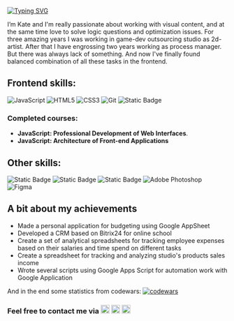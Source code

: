 [![Typing SVG](https://readme-typing-svg.herokuapp.com?color=%23000000&lines=Hello,+World!+Let's+meet)](https://git.io/typing-svg)

I’m Kate and I'm really passionate about working with visual content, and at the same time love to solve logic questions and optimization issues. For three amazing years I was working in game-dev outsourcing studio as 2d-artist. After that I have engrossing two years working as process manager. But there was always lack of something. And now I've finally found balanced combination of all these tasks in the frontend. 

## Frontend skills:
![JavaScript](https://img.shields.io/badge/javascript-%23323330.svg?style=for-the-badge&logo=javascript&logoColor=%23F7DF1E) ![HTML5](https://img.shields.io/badge/html5-%23E34F26.svg?style=for-the-badge&logo=html5&logoColor=white) ![CSS3](https://img.shields.io/badge/css3-%231572B6.svg?style=for-the-badge&logo=css3&logoColor=white)  ![Git](https://img.shields.io/badge/git-%23F05033.svg?style=for-the-badge&logo=git&logoColor=white)  ![Static Badge](https://img.shields.io/badge/BEM-%234285F4.svg?style=for-the-badge&logo=bem&logoColor=white)

### Completed courses:

 - **JavaScript: Professional Development of Web Interfaces**. 
 - **JavaScript: Architecture of Front-end Applications**

## Other skills:
![Static Badge](https://img.shields.io/badge/googleappsscript-%2325b8eb.svg?style=for-the-badge&logo=googleappsscript&logoColor=white) ![Static Badge](https://img.shields.io/badge/googlesheets-%2334A853.svg?style=for-the-badge&logo=googlesheets&logoColor=white) ![Static Badge](https://img.shields.io/badge/notion-%23000000.svg?style=for-the-badge&logo=notion&logoColor=white) ![Adobe Photoshop](https://img.shields.io/badge/adobe%20photoshop-%2331A8FF.svg?style=for-the-badge&logo=adobe%20photoshop&logoColor=white) ![Figma](https://img.shields.io/badge/figma-%23F24E1E.svg?style=for-the-badge&logo=figma&logoColor=white)

## A bit about my achievements

 - Made a personal application for budgeting using Google AppSheet
 - Developed a CRM based on Bitrix24 for online school 
 - Create a set of analytical spreadsheets for tracking employee expenses based on their salaries and time spend on different tasks
 - Create a spreadsheet for tracking and analyzing studio's products sales income
 - Wrote several scripts using Google Apps Script for automation work with Google Application

And in the end some statistics from codewars: [![codewars](https://www.codewars.com/users/urchifox/badges/small)](https://www.codewars.com/users/urchifox)

### Feel free to contact me via <a href="https://t.me/urchifox"><img height="20" src="https://github.com/urchifox/urchifox/assets/126313096/a58aa139-9bf7-42a4-a2fa-9eac9a33ae6c"></a> <a href="https://wa.me/79601143943"><img height="20" src="https://github.com/urchifox/urchifox/assets/126313096/00467b52-2848-4df8-bdd5-9c0af8b508d9"></a> <a href="mailto:urchifox@gmail.com"><img height="20" src="https://github.com/urchifox/urchifox/assets/126313096/1dccfc2c-449d-4e11-aee3-a2cf5247147b"></a>
